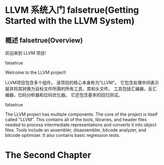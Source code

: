 LLVM 系统入门 falsetrue(Getting Started with the LLVM System) 
=============================================================

概述 falsetrue(Overview) 
------------------------

欢迎来到 LLVM 项目!

falsetrue

Welcome to the LLVM project!

LLVM项目包含多个组件。 该项目的核心本身称为"LLVM"。
它包含处理中间表示层并将其转换为目标文件所需的所有工具，库和头文件。
工具包括汇编器，反汇编器，位码分析器和位码优化器。
它还包含基本的回归测试。

falsetrue

The LLVM project has multiple components. The core of the project is
itself called "LLVM". This contains all of the tools, libraries, and
header files needed to process intermediate representations and converts
it into object files. Tools include an assembler, disassembler, bitcode
analyzer, and bitcode optimizer. It also contains basic regression
tests.

The Second Chapter
==================
